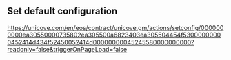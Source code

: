 ## Set default configuration

https://unicove.com/en/eos/contract/unicove.gm/actions/setconfig/0000000000ea30550000735802ea305500a6823403ea305504454f53000000000452414d434f52450052414d00000000045245580000000000?readonly=false&triggerOnPageLoad=false
